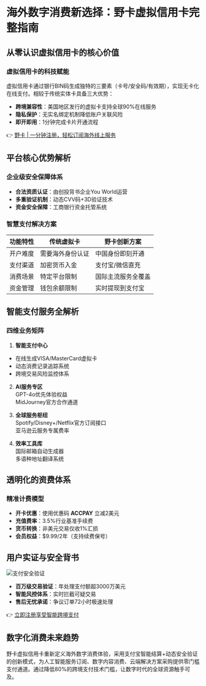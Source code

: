 # 海外数字消费新选择：野卡虚拟信用卡完整指南

## 从零认识虚拟信用卡的核心价值


### 虚拟信用卡的科技赋能
虚拟信用卡通过银行BIN码生成独特的三要素（卡号/安全码/有效期），实现无卡化在线支付。相较于传统实体卡具备三大优势：
- **跨境兼容性**：美国地区发行的虚拟卡支持全球90%在线服务
- **隐私保护**：无实名绑定机制降低账户关联风险
- **即开即用**：1分钟完成卡片开通流程

👉 [野卡 | 一分钟注册，轻松订阅海外线上服务](https://bbtdd.com/yeka)

## 平台核心优势解析


### 企业级安全保障体系
- **合法资质认证**：由创投背书企业You World运营
- **多重验证机制**：动态CVV码+3D验证技术
- **资金安全保障**：工商银行资金托管系统

### 智慧支付解决方案
| 功能特性                | 传统虚拟卡          | 野卡创新方案       |
|------------------------|-------------------|-----------------------|
| 开户难度               | 需要海外身份认证    | 中国身份即刻开通       |
| 支付渠道               | 加密货币入金       | 支付宝/微信直充       |
| 消费场景               | 特定平台限制       | 国际主流服务全覆盖     |
| 资金管理               | 钱包余额限制       | 实时提现到支付宝       |

## 智能支付服务全解析
### 四维业务矩阵
1. **智能支付中心**  
- 在线生成VISA/MasterCard虚拟卡
- 动态消费记录追踪系统
- 跨境交易风险监控体系

2. **AI服务专区**  
GPT-4o优先体验权益  
MidJourney官方合作通道

3. **全球服务枢纽**  
Spotify/Disney+/Netflix官方订阅接口  
亚马逊云服务专属费率

4. **效率工具库**  
国际邮箱自动生成器  
多语种地址翻译系统

## 透明化的资费体系


### 精准计费模型
- **开卡优惠**：使用优惠码 **ACCPAY** 立减2美元
- **充值费率**：3.5%行业基准手续费
- **货币转换**：非美元交易仅收1%汇损
- **会员权益**：$9.99/2年（支持续费保号）

## 用户实证与安全背书
![支付安全验证](https://bbtdd.com/wp-content/uploads/img/816005992622200.webp)
- **百万级交易验证**：年处理支付额超3000万美元
- **智能风控体系**：实时拦截可疑交易
- **售后无忧承诺**：争议订单72小时极速处理

👉 [立即注册享受智能跨境支付](https://bbtdd.com/yeka)

## 数字化消费未来趋势
野卡虚拟信用卡重新定义海外数字消费体验，采用支付宝智能结算+动态安全验证的创新模式，为人工智能服务订阅、数字内容消费、云端解决方案采购提供零门槛支付通道。通过降低80%的跨境支付技术门槛，让数字时代的全球资源触手可及。